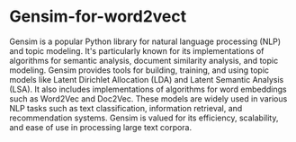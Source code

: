 # Gensim-for-word2vect

Gensim is a popular Python library for natural language processing (NLP) and topic modeling. It's particularly known for its implementations of algorithms for semantic analysis, document similarity analysis, and topic modeling. Gensim provides tools for building, training, and using topic models like Latent Dirichlet Allocation (LDA) and Latent Semantic Analysis (LSA). It also includes implementations of algorithms for word embeddings such as Word2Vec and Doc2Vec. These models are widely used in various NLP tasks such as text classification, information retrieval, and recommendation systems. Gensim is valued for its efficiency, scalability, and ease of use in processing large text corpora.

